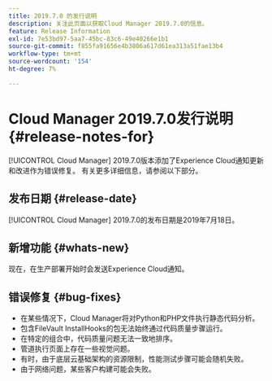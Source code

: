 ```yaml
---
title: 2019.7.0 的发行说明
description: 关注此页面以获取Cloud Manager 2019.7.0的信息。
feature: Release Information
exl-id: 7e53bd97-5aa7-45bc-83c6-49e40266e1b1
source-git-commit: f855fa91656e4b3806a617d61ea313a51fae13b4
workflow-type: tm+mt
source-wordcount: '154'
ht-degree: 7%

---
```


# Cloud Manager 2019.7.0发行说明 {#release-notes-for}

[!UICONTROL Cloud Manager] 2019.7.0版本添加了Experience Cloud通知更新和改进作为错误修复。 有关更多详细信息，请参阅以下部分。

## 发布日期 {#release-date}

[!UICONTROL Cloud Manager] 2019.7.0的发布日期是2019年7月18日。

## 新增功能 {#whats-new}

现在，在生产部署开始时会发送Experience Cloud通知。

## 错误修复 {#bug-fixes}

* 在某些情况下，Cloud Manager将对Python和PHP文件执行静态代码分析。
* 包含FileVault InstallHooks的包无法始终通过代码质量步骤运行。
* 在特定的组合中，代码质量问题无法一致地排序。
* 管道执行页面上存在一些视觉问题。
* 有时，由于底层云基础架构的资源限制，性能测试步骤可能会随机失败。
* 由于网络问题，某些客户构建可能会失败。
